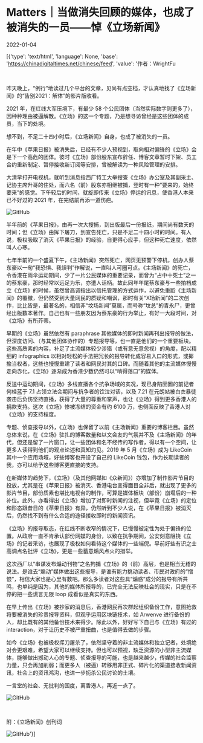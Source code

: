 # Matters｜当做消失回顾的媒体，也成了被消失的一员——悼《立场新闻》

2022-01-04

[{'type': 'text/html', 'language': None, 'base': 'https://chinadigitaltimes.net/chinese/feed', 'value': '作者：WrightFu

&emsp;

昨天晚上，“例行”地读过几个平台的文章，见尚有点空档，才认真地找了《立场新闻》的“告别2021：解体”的影片版收看。

2021 年，在红线大军压境下，有最少 58 个公民团体（当然实际数字则更多了），因种种理由被逼解散。《立场》的这一个专题，乃是想寻访曾经是这些团体的成员，当下的处境。

想不到，不足二十四小时后，《立场新闻》自身，也成了被消失的一员。

在年中《苹果日报》被消失后，已经有不少人预视到，取向相对偏锋的《立场》会是下一个高危的团体。彼时《立场》部份股东宣布辞任、博客文章暂时下架、员工合约重新制定、暂停接收新订阅等安排，曾被解读为一种风险管理的安排。

大清早打开电视机，就听到消息指西厂特工大举搜查《立场》办公室及其副采主、记协主席升哥的住处，而六名（前）股东亦相继被捕，登时有一种“要来的，始终要来”的感觉。下午较后的时间，就旋即传来《立场》停运的讯息，使香港人本来已不好过的 2021 年，在完结前再添一道伤疤。

![GitHub](https://chinadigitaltimes.net/chinese/files/2022/01/立场新闻1.png)

半年前的《苹果日报》，由再一次大搜捕，到出版最后一份报纸，期间尚有数天的时间；但《立场》由挥下屠刀，到宣告死亡，只是不足二十四小时的时间。有人说，极权吸取了消灭《苹果日报》的经验，自更得心应手，但这种死亡速度，依然叫人心寒。

七年半前的一个盛夏下午，《主场新闻》突然死亡，网页无预警下停机，创办人蔡东豪以一句“我恐惧、我误判”作解说，一直叫人可圈可点。《主场新闻》的死亡，令香港在雨伞运动期间，少了一片公民媒体的重要记录，而曾为“占中十死士”之一的蔡东豪，那时经常以远足为乐，亦遭人话柄。故此同年年尾蔡东豪与一些拍档成立《立场》的时候，虽然曾高调指出以信托管理的方式运作，以避免重蹈《主场新闻》的覆撤，但仍然受到大量网民的质疑和嘲讽，那时有关“X场新闻”的二次创作，比比皆是，最著名的，相信非“坟场新闻”莫属，而号称“坟总”的青永尸，更曾经出版数本著作。自己也有一些朋友因为蔡东豪的行为举止，有好一大段时间，对《立场》有所芥蒂。

早期的《立场》虽然依然有 paraphrase 其他媒体的即时新闻再刊出报导的做法，但深度访问、（与其他团体协作的）专题报导等，也一直是他们的一个重要板块。这些高质素的内容，补足了主流媒体较少涉猎（或有意无意忽视）的角度，配以精细的 infographics 以相对轻松的手法把冗长的报导转化成容易入口的形式，或揶揄当权者，这些也慢慢重建了读者和网民对其的口碑。而随着其他的主流媒体慢慢走向赤化，《立场》逐渐成为香港少数仍然可以“啃得落口”的媒体。

反送中运动期间，《立场》多线直播各个抗争场域的实况，现已身陷囹圄的前记者何桂蓝于 7.1 占领立法会期间与抗争者的饮泣对话，以及 7.21 在元朗站被白衣暴徒袭击后负伤坚持直播，获得了大量的尊重和掌声，也让《立场》得到更多香港人的捐款支持。这次《立场》惨被冻结的资金有约 6100 万，也侧面反映了香港人对《立场》的支持程度。

专题、侦查报导以外，《立场》也保留了以前《主场新闻》重要的博客栏目。虽然总体来说，在《立场》驻扎的博客数量和以文会友的气氛并不及《主场新闻》的年代，但还是留了一片窗口，让一些团体和名不经传的写作者，得以有一个空间，让更多人读得到他们的观点论述和真知灼见。2019 年 5 月《立场》成为 LikeCoin 其中一个应用场域，好些博客也开设了自己的 LikeCoin 钱包，作为长期读者的我，亦可以给予这些博客更直接的支持。

在新媒体的趋势下，《立场》（及其他网媒如《众新闻》）亦增加了制作影片节目的投放，尤其是在《苹果日报》被消灭、香港电台变得面目全非后，就出现了更多的影片节目，部份质素也堪比电视台的制作，可算是媒体板块（部份）崩塌后的一种补位。此外，亦看得出《立场》增加了对即时新闻的注视，但毕竟《立场》的定位和形态跟昔日的《苹果日报》有异，仍然听到不少人说，在《苹果日报》被消灭后，仍然找不到有什么合适的途径接收即时的新闻资讯。

《立场》的报导取态，在红线不断收窄的情况下，已慢慢被定性为处于偏锋的位置。从政府一直不肯承认部份网媒的身份，以致在抗争期间，公安刻意阻挠《立场》的记者采访，也展现了极权如何看待这个媒体的一些端倪。早前好些有识之士高调点名批评《立场》，更是一些蓄意煽风点火的措举。

这次西厂以“串谋发布煽动刊物”之名拘捕《立场》的（前）高层，也是相当无稽的说法。是谁去“煽动”媒体做出这些报导，是谁有能力挑动读者、市民对政府的“憎恨”，相信大家也是心里有数吧。那么多读者对这些具“煽惑”成分的报导有所共鸣，也单纯是因为，其他的媒体所报导的，已完全无法反映社会的现实，只是在不停的把一些谎言无限 loop 成看似是真实的东西。

在早上传出《立场》被抄家的消息后，香港网民再次群起组织备份工作，意图抢救将要被消失的珍贵报导资料，但观乎运用区块链技术，如 Arwenve 进行备份的人，却比既有的其他备份技术来得少。除此以外，好好写下自己与《立场》有过的 interaction，对于让历史不被严重扭曲，也是值得去做的步骤。

如今《立场》也被极权挥刀屠杀了，依然坚守着的非主流媒体和独立记者，处境绝对会更艰难，希望大家可以继续支持。但也可以预视，缺乏资源的小型非主流媒体，能够做出撼动人心的专题、侦查报导的可能，也是越来越少，传媒的社会监察力量，只会再加削弱；而更多人（被逼）转移用非正式、碎片化的渠道接收新闻资讯，社会上的资讯鸿沟，也进一步扼杀公民讨论的土壤。

一言堂的社会、无批判的国度，离香港人，再近一点了。

![GitHub](https://chinadigitaltimes.net/chinese/files/2022/01/立场新闻2.jpg)

&emsp;

附：《立场新闻》创刊词

![GitHub](https://chinadigitaltimes.net/chinese/files/2022/01/立场新闻3.jpg)'}]